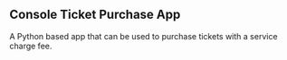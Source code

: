 ## Console Ticket Purchase App

A Python based app that can be used to purchase tickets with a service charge fee.
